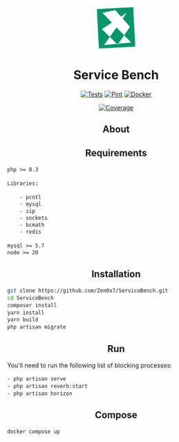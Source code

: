 <p align="center">
<img src="https://raw.githubusercontent.com/Zen0x7/ServiceBench/master/public/logo.svg" alt="Service Bench" height="100">
</p>

<h1 align="center">Service Bench</h1>

<p align="center">
<a href="https://github.com/Zen0x7/ServiceBench/actions/tests.yml"><img src="https://github.com/Zen0x7/ServiceBench/actions/workflows/tests.yml/badge.svg" alt="Tests"></a>
<a href="https://github.com/Zen0x7/ServiceBench/actions/pint.yml"><img src="https://github.com/Zen0x7/ServiceBench/actions/workflows/pint.yml/badge.svg" alt="Pint"></a>
<a href="https://github.com/Zen0x7/ServiceBench/actions/docker.yml"><img src="https://github.com/Zen0x7/ServiceBench/actions/workflows/docker.yml/badge.svg" alt="Docker"></a>
</p>

<p align="center">
<a href="https://codecov.io/gh/Zen0x7/ServiceBench"><img src="https://codecov.io/gh/Zen0x7/ServiceBench/graph/badge.svg?token=Z26I1PZTVN" alt="Coverage"></a>
</p>

<h2 align="center">About</h2>

<h2 align="center">Requirements</h2>

```
php >= 8.3

Libraries:

    - pcntl
    - mysql
    - zip
    - sockets
    - bcmath
    - redis

mysql >= 5.7
node >= 20
```



<h2 align="center">Installation</h2>

```bash
git clone https://github.com/Zen0x7/ServiceBench.git
cd ServiceBench
composer install
yarn install
yarn build
php artisan migrate
```

<h2 align="center">Run</h2>

You'll need to run the following list of blocking processes:


```bash
- php artisan serve
- php artisan reverb:start
- php artisan horizon
```

<h2 align="center">Compose</h2>

```bash
docker compose up
```


